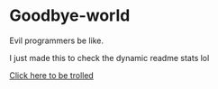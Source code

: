 # Goodbye-world

Evil programmers be like. 

I just made this to check the dynamic readme stats lol

[Click here to be trolled](https://www.youtube.com/watch?v=dQw4w9WgXcQ)
